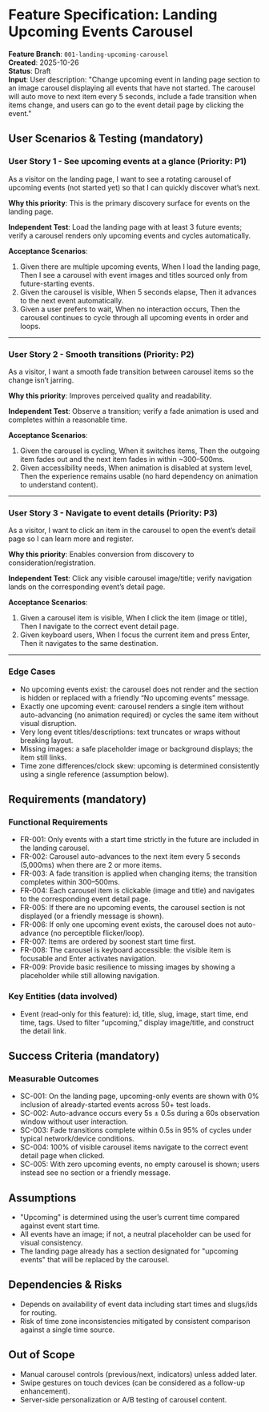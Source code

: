 # Feature Specification: Landing Upcoming Events Carousel

**Feature Branch**: `001-landing-upcoming-carousel`  
**Created**: 2025-10-26  
**Status**: Draft  
**Input**: User description: "Change upcoming event in landing page section to an image carousel displaying all events that have not started. The carousel will auto move to next item every 5 seconds, include a fade transition when items change, and users can go to the event detail page by clicking the event."

## User Scenarios & Testing (mandatory)

### User Story 1 - See upcoming events at a glance (Priority: P1)

As a visitor on the landing page, I want to see a rotating carousel of upcoming events (not started yet) so that I can quickly discover what’s next.

**Why this priority**: This is the primary discovery surface for events on the landing page.

**Independent Test**: Load the landing page with at least 3 future events; verify a carousel renders only upcoming events and cycles automatically.

**Acceptance Scenarios**:

1. Given there are multiple upcoming events, When I load the landing page, Then I see a carousel with event images and titles sourced only from future-starting events.
2. Given the carousel is visible, When 5 seconds elapse, Then it advances to the next event automatically.
3. Given a user prefers to wait, When no interaction occurs, Then the carousel continues to cycle through all upcoming events in order and loops.

---

### User Story 2 - Smooth transitions (Priority: P2)

As a visitor, I want a smooth fade transition between carousel items so the change isn’t jarring.

**Why this priority**: Improves perceived quality and readability.

**Independent Test**: Observe a transition; verify a fade animation is used and completes within a reasonable time.

**Acceptance Scenarios**:

1. Given the carousel is cycling, When it switches items, Then the outgoing item fades out and the next item fades in within ~300–500ms.
2. Given accessibility needs, When animation is disabled at system level, Then the experience remains usable (no hard dependency on animation to understand content).

---

### User Story 3 - Navigate to event details (Priority: P3)

As a visitor, I want to click an item in the carousel to open the event’s detail page so I can learn more and register.

**Why this priority**: Enables conversion from discovery to consideration/registration.

**Independent Test**: Click any visible carousel image/title; verify navigation lands on the corresponding event’s detail page.

**Acceptance Scenarios**:

1. Given a carousel item is visible, When I click the item (image or title), Then I navigate to the correct event detail page.
2. Given keyboard users, When I focus the current item and press Enter, Then it navigates to the same destination.

---

### Edge Cases

- No upcoming events exist: the carousel does not render and the section is hidden or replaced with a friendly “No upcoming events” message.
- Exactly one upcoming event: carousel renders a single item without auto-advancing (no animation required) or cycles the same item without visual disruption.
- Very long event titles/descriptions: text truncates or wraps without breaking layout.
- Missing images: a safe placeholder image or background displays; the item still links.
- Time zone differences/clock skew: upcoming is determined consistently using a single reference (assumption below).

## Requirements (mandatory)

### Functional Requirements

- FR-001: Only events with a start time strictly in the future are included in the landing carousel.
- FR-002: Carousel auto-advances to the next item every 5 seconds (5,000ms) when there are 2 or more items.
- FR-003: A fade transition is applied when changing items; the transition completes within 300–500ms.
- FR-004: Each carousel item is clickable (image and title) and navigates to the corresponding event detail page.
- FR-005: If there are no upcoming events, the carousel section is not displayed (or a friendly message is shown).
- FR-006: If only one upcoming event exists, the carousel does not auto-advance (no perceptible flicker/loop).
- FR-007: Items are ordered by soonest start time first.
- FR-008: The carousel is keyboard accessible: the visible item is focusable and Enter activates navigation.
- FR-009: Provide basic resilience to missing images by showing a placeholder while still allowing navigation.

### Key Entities (data involved)

- Event (read-only for this feature): id, title, slug, image, start time, end time, tags. Used to filter “upcoming,” display image/title, and construct the detail link.

## Success Criteria (mandatory)

### Measurable Outcomes

- SC-001: On the landing page, upcoming-only events are shown with 0% inclusion of already-started events across 50+ test loads.
- SC-002: Auto-advance occurs every 5s ± 0.5s during a 60s observation window without user interaction.
- SC-003: Fade transitions complete within 0.5s in 95% of cycles under typical network/device conditions.
- SC-004: 100% of visible carousel items navigate to the correct event detail page when clicked.
- SC-005: With zero upcoming events, no empty carousel is shown; users instead see no section or a friendly message.

## Assumptions

- "Upcoming" is determined using the user’s current time compared against event start time.
- All events have an image; if not, a neutral placeholder can be used for visual consistency.
- The landing page already has a section designated for "upcoming events" that will be replaced by the carousel.

## Dependencies & Risks

- Depends on availability of event data including start times and slugs/ids for routing.
- Risk of time zone inconsistencies mitigated by consistent comparison against a single time source.

## Out of Scope

- Manual carousel controls (previous/next, indicators) unless added later.
- Swipe gestures on touch devices (can be considered as a follow-up enhancement).
- Server-side personalization or A/B testing of carousel content.
